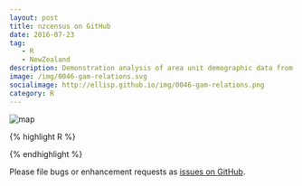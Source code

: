 ```yaml
---
layout: post
title: nzcensus on GitHub
date: 2016-07-23
tag: 
   - R
   - NewZealand
description: Demonstration analysis of area unit demographic data from the nzcensus R package on GitHub, which is approaching more maturity and readiness for general use.
image: /img/0046-gam-relations.svg
socialimage: http://ellisp.github.io/img/0046-gam-relations.png
category: R
---
```



![map](/img/004-map.svg)



{% highlight R %}



{% endhighlight %}




Please file bugs or enhancement requests as [issues on GitHub](https://github.com/ellisp/nzelect/issues).

